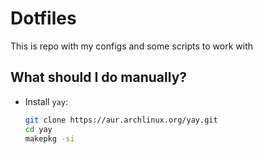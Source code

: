# Dotfiles

This is repo with my configs and some scripts to work with

## What should I do manually?

- Install `yay`:
    ```bash
    git clone https://aur.archlinux.org/yay.git
    cd yay
    makepkg -si
    ```
